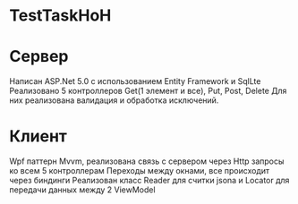 # TestTaskHoH
# Сервер 
Написан ASP.Net 5.0 с использованием Entity Framework и SqlLte
Реализовано 5 контроллеров Get(1 элемент и все), Put, Post, Delete
Для них реализована валидация и обработка исключений.
# Клиент
Wpf паттерн Mvvm, реализована связь с сервером через Http запросы ко всем 5 контроллерам
Переходы между окнами, все происходит через биндинги
Реализован класс Reader для считки jsonа и Locator для передачи данных между 2 ViewModel
